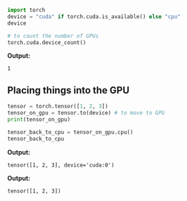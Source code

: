 ```python
import torch
device = "cuda" if torch.cuda.is_available() else "cpu"
device

# to count the number of GPUs
torch.cuda.device_count()
```

**Output:**
```
1
```

## Placing things into the GPU
```python
tensor = torch.tensor([1, 2, 3])
tensor_on_gpu = tensor.to(device) # to move to GPU
print(tensor_on_gpu)

tensor_back_to_cpu = tensor_on_gpu.cpu()
tensor_back_to_cpu
```

**Output:**
```
tensor([1, 2, 3], device='cuda:0')
```

**Output:**
```
tensor([1, 2, 3])
```

